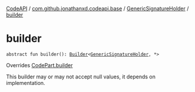 [CodeAPI](../../index.md) / [com.github.jonathanxd.codeapi.base](../index.md) / [GenericSignatureHolder](index.md) / [builder](.)

# builder

`abstract fun builder(): `[`Builder`](-builder/index.md)`<`[`GenericSignatureHolder`](index.md)`, *>`

Overrides [CodePart.builder](../../com.github.jonathanxd.codeapi/-code-part/builder.md)

This builder may or may not accept null values, it depends on implementation.


